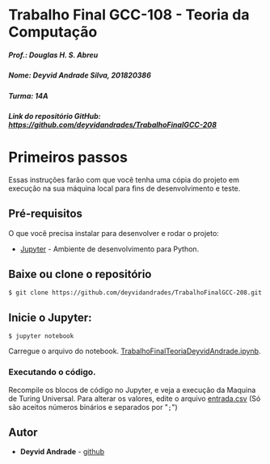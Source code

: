 # Trabalho Final GCC-108 - Teoria da Computação
##### Prof.: Douglas H. S. Abreu
##### Nome: Deyvid Andrade Silva, 201820386
##### Turma: 14A
##### Link do repositório GitHub: https://github.com/deyvidandrades/TrabalhoFinalGCC-208

# Primeiros passos

Essas instruções farão com que você tenha uma cópia do projeto em execução na sua máquina local para fins de desenvolvimento e teste.

## Pré-requisitos

O que você precisa instalar para desenvolver e rodar o projeto:
* [Jupyter](https://jupyter.org/) - Ambiente de desenvolvimento para Python.


## Baixe ou clone o repositório
```
$ git clone https://github.com/deyvidandrades/TrabalhoFinalGCC-208.git
```
## Inicie o Jupyter:
```
$ jupyter notebook
```
Carregue o arquivo do notebook. [TrabalhoFinalTeoriaDeyvidAndrade.ipynb](https://github.com/deyvidandrades/TrabalhoFinalGCC-208/blob/main/TrabalhoFinalTeoriaDeyvidAndrade.ipynb).

### Executando o código.
Recompile os blocos de código no Jupyter, e veja a execução da Maquina de Turing Universal. Para alterar os valores, edite o arquivo [entrada.csv](https://github.com/deyvidandrades/TrabalhoFinalGCC-208/blob/main/entrada.csv) (Só são aceitos números binários e separados por "``;``") 

## Autor

* **Deyvid Andrade** - [github](https://github.com/deyvidandrades/)
